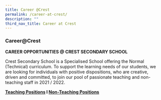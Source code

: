 ```yaml
---
title: Career @Crest
permalink: /career-at-crest/
description: ""
third_nav_title: Career at Crest
---
```

### Career@Crest

**CAREER OPPORTUNITIES @ CREST SECONDARY SCHOOL**  

  

Crest Secondary School is a Specialised School offering the Normal (Technical) curriculum. To support the learning needs of our students, we are looking for individuals with positive dispositions, who are creative, driven and committed, to join our pool of passionate teaching and non-teaching staff in 2021 / 2022.

**[Teaching Positions](/info-at-crest/teaching-positions/) I [Non-Teaching Positions](/info-at-crest/non-teaching-positions/)**